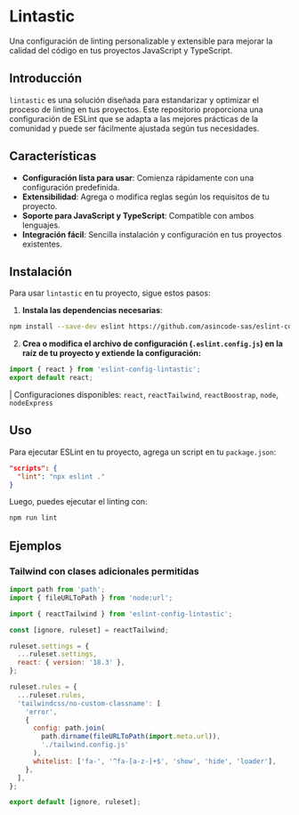 # Lintastic

Una configuración de linting personalizable y extensible para mejorar la calidad del código en tus proyectos JavaScript y TypeScript.

## Introducción

`lintastic` es una solución diseñada para estandarizar y optimizar el proceso de linting en tus proyectos. Este repositorio proporciona una configuración de ESLint que se adapta a las mejores prácticas de la comunidad y puede ser fácilmente ajustada según tus necesidades.

## Características

- **Configuración lista para usar**: Comienza rápidamente con una configuración predefinida.
- **Extensibilidad**: Agrega o modifica reglas según los requisitos de tu proyecto.
- **Soporte para JavaScript y TypeScript**: Compatible con ambos lenguajes.
- **Integración fácil**: Sencilla instalación y configuración en tus proyectos existentes.

## Instalación

Para usar `lintastic` en tu proyecto, sigue estos pasos:

1. **Instala las dependencias necesarias**:

```bash
npm install --save-dev eslint https://github.com/asincode-sas/eslint-config-lintastic.git
```

2. **Crea o modifica  el archivo de configuración (`.eslint.config.js`) en la raíz de tu proyecto y extiende la configuración:**

```javascript
import { react } from 'eslint-config-lintastic';
export default react;
```

| Configuraciones disponibles: `react`, `reactTailwind`, `reactBoostrap`, `node`, `nodeExpress` 

## Uso

Para ejecutar ESLint en tu proyecto, agrega un script en tu `package.json`:

```json
"scripts": {
  "lint": "npx eslint ."
}
```

Luego, puedes ejecutar el linting con:

```javascript
npm run lint
```


## Ejemplos


### Tailwind con clases adicionales permitidas

```javascript
import path from 'path';
import { fileURLToPath } from 'node:url';

import { reactTailwind } from 'eslint-config-lintastic';

const [ignore, ruleset] = reactTailwind;

ruleset.settings = {
  ...ruleset.settings,
  react: { version: '18.3' },
};

ruleset.rules = {
  ...ruleset.rules,
  'tailwindcss/no-custom-classname': [
    'error',
    {
      config: path.join(
        path.dirname(fileURLToPath(import.meta.url)),
        './tailwind.config.js'
      ),
      whitelist: ['fa-', '^fa-[a-z-]+$', 'show', 'hide', 'loader'],
    },
  ],
};

export default [ignore, ruleset];
```